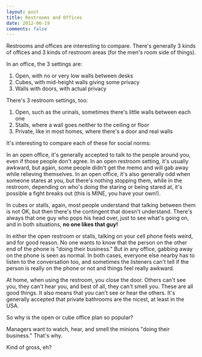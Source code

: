 ```yaml
---
layout: post
title: Restrooms and Offices
date: 2012-06-19
comments: false
---
```


Restrooms and offices are interesting to compare.  There's generally 3 kinds
of offices and 3 kinds of restroom areas (for the men's room side of things).

In an office, the 3 settings are:

1. Open, with no or very low walls between desks
2. Cubes, with mid-height walls giving some privacy
3. Walls with doors, with actual privacy

There's 3 restroom settings, too:

1. Open, such as the urinals, sometimes there's little walls between each one
2. Stalls, where a wall goes neither to the ceiling or floor
3. Private, like in most homes, where there's a door and real walls

It's interesting to compare each of these for social norms:

In an open office, it's generally accepted to talk to the people around you, even
if those people don't agree.  In an open restroom setting, it's usually awkward,
but again, some people didn't get the memo and will gab away while relieving
themselves.  In an open office, it's also generally odd when someone stares at
you, but there's nothing stopping them, while in the restroom, depending on who's
doing the staring or being stared at, it's possible a fight breaks out (this is
MINE, you have your own!).

In cubes or stalls, again, most people understand that talking between them is
not OK, but then there's the contingent that doesn't understand.  There's always
that one guy who pops his head over, just to see what's going on, and in both
situations, **no one likes that guy!**

In either the open restroom or stalls, talking on your cell phone feels weird,
and for good reason.  No one wants to know that the person on the other end of
the phone is "doing their business."  But in any office, gabbing away on the
phone is seen as normal.  In both cases, everyone else nearby has to listen to
the conversation too, and sometimes the listeners can't tell if the person is
really on the phone or not and things feel really awkward.

At home, when using the restroom, you close the door.  Others can't see you, they
can't hear you, and best of all, they can't smell you.  These are all good
things.  It also means that you can't see or hear the others.  It's generally
accepted that private bathrooms are the nicest, at least in the USA.

So why is the open or cube office plan so popular?

Managers want to watch, hear, and smell the minions "doing their business."
That's why.

Kind of gross, eh?

